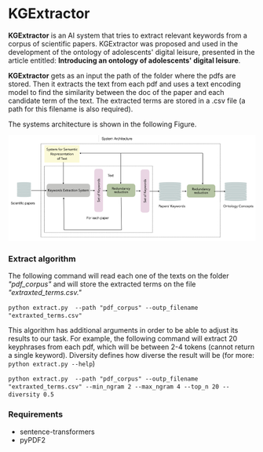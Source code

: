 # KGExtractor 
**KGExtractor** is an AI system that tries to extract relevant keywords from a corpus of scientific papers. KGExtractor was proposed and used in the development of the ontology of adolescents' digital leisure, presented in the article entitled: **Introducing an ontology of adolescents' digital leisure**.

**KGExtractor** gets as an input the path of the folder where the pdfs are stored. Then it extracts the text from each pdf and uses a text encoding model to find the similarity between the doc of the paper and each candidate term of the text. 
The extracted terms are stored in a .csv file (a path for this filename is also required). 

The systems architecture is shown in the following Figure.

![alt text](https://github.com/geofila/KGExtraction/blob/main/System%20Architecture.png)

### Extract algorithm

The following command will read each one of the texts on the folder *"pdf_corpus"* and will store the extracted terms on the file *"extraxted_terms.csv."*
```
python extract.py  --path "pdf_corpus" --outp_filename "extraxted_terms.csv"
```

This algorithm has additional arguments in order to be able to adjust its results to our task. 
For example, the following command will extract  20 keyphrases from each pdf, which will be between 2-4 tokens (cannot return a single keyword). Diversity defines how diverse the result will be (for more: ```python extract.py --help```)

```
python extract.py  --path "pdf_corpus" --outp_filename "extraxted_terms.csv" --min_ngram 2 --max_ngram 4 --top_n 20 --diversity 0.5
```


### Requirements
- sentence-transformers
- pyPDF2